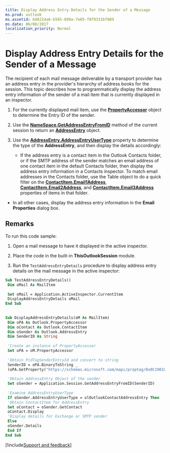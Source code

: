 ```yaml
---
title: Display Address Entry Details for the Sender of a Message
ms.prod: outlook
ms.assetid: 6d8224a6-b565-699a-7e05-f0f9331bf089
ms.date: 06/08/2017
localization_priority: Normal
---
```



# Display Address Entry Details for the Sender of a Message

The recipient of each mail message deliverable by a transport provider has an address entry in the provider's hierarchy of address books for the session. This topic describes how to programmatically display the address entry information of the sender of a mail item that is currently displayed in an inspector.


1. For the currently displayed mail item, use the  **[PropertyAccessor](../../../api/Outlook.PropertyAccessor.md)** object to determine the Entry ID of the sender.
    
2. Use the  **[NameSpace.GetAddressEntryFromID](../../../api/Outlook.NameSpace.GetAddressEntryFromID.md)** method of the current session to return an **[AddressEntry](../../../api/Outlook.AddressEntry.md)** object.
    
3. Use the  **[AddressEntry.AddressEntryUserType](../../../api/Outlook.AddressEntry.AddressEntryUserType.md)** property to determine the type of the **AddressEntry**, and then display the details accordingly: 
    
      - If the address entry is a contact item in the Outlook Contacts folder, or if the SMTP address of the sender matches an email address of one contact item in the default Contacts folder, then display the address entry information in a Contacts inspector. To match email addresses in the Contacts folder, use the Table object to do a quick filter on the  **[ContactItem.Email1Address](../../../api/Outlook.ContactItem.Email1Address.md)**,  **[ContactItem.Email2Address](../../../api/Outlook.ContactItem.Email2Address.md)**, and  **[ContactItem.Email3Address](../../../api/Outlook.ContactItem.Email3Address.md)** properties of items in that folder.
    
  - In all other cases, display the address entry information in the  **Email Properties** dialog box.
    

## Remarks

To run this code sample:


1. Open a mail message to have it displayed in the active inspector.
    
2. Place the code in the built-in  **ThisOutlookSession** module.
    
3. Run the  `TestAddressEntryDetails` procedure to display address entry details on the mail message in the active inspector:
    





```vb
Sub TestAddressEntryDetails() 
 Dim oMail As MailItem 
 
 Set oMail = Application.ActiveInspector.CurrentItem 
 DisplayAddressEntryDetails oMail 
End Sub 
 
 
Sub DisplayAddressEntryDetails(oM As MailItem) 
 Dim oPA As Outlook.PropertyAccessor 
 Dim oContact As Outlook.ContactItem 
 Dim oSender As Outlook.AddressEntry 
 Dim SenderID As String 
 
 'Create an instance of PropertyAccessor 
 Set oPA = oM.PropertyAccessor 
 
 'Obtain PidTagSenderEntryId and convert to string 
 SenderID = oPA.BinaryToString _ 
 (oPA.GetProperty("https://schemas.microsoft.com/mapi/proptag/0x0C190102")) 
 
 'Obtain AddressEntry Object of the sender 
 Set oSender = Application.Session.GetAddressEntryFromID(SenderID) 
 
 'Examine AddressEntryUserType 
 If oSender.AddressEntryUserType = olOutlookContactAddressEntry Then 
 'Obtain ContactItem for AddressEntry 
 Set oContact = oSender.GetContact 
 oContact.Display 
 'Display details for Exchange or SMTP sender 
 Else 
 oSender.Details 
 End If 
End Sub
```

[!include[Support and feedback](~/includes/feedback-boilerplate.md)]